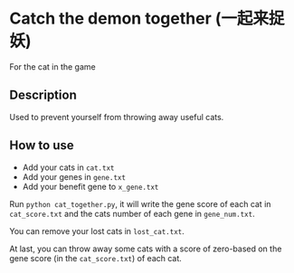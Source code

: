 # Catch the demon together (一起来捉妖)
For the cat in the game

## Description

Used to prevent yourself from throwing away useful cats.

## How to use

 - Add your cats in `cat.txt`
 - Add your genes in `gene.txt`
 - Add your benefit gene to `x_gene.txt`

Run `python cat_together.py`, it will write the gene score of each cat in `cat_score.txt` and the cats number of each gene in `gene_num.txt`.

You can remove your lost cats in `lost_cat.txt`.

At last, you can throw away some cats with a score of zero-based on the gene score (in the `cat_score.txt`) of each cat.
